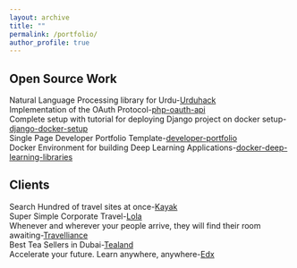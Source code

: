 ```yaml
---
layout: archive
title: ""
permalink: /portfolio/
author_profile: true
---
```


## Open Source Work
Natural Language Processing library for Urdu-[Urduhack](https://github.com/urduhack/urduhack)  
Implementation of the OAuth Protocol-[php-oauth-api](href="https://github.com/akkefa/php-oauth-api)  
Complete setup with tutorial for deploying Django project on docker setup-[django-docker-setup](https://github.com/akkefa/django-docker-setup)  
Single Page Developer Portfolio Template-[developer-portfolio](https://github.com/akkefa/developer-portfolio)  
Docker Environment for building Deep Learning Applications-[docker-deep-learning-libraries](https://github.com/akkefa/docker-deep-learning-libraries)  


## Clients
Search Hundred of travel sites at once-[Kayak](https://www.kayak.com)  
Super Simple Corporate Travel-[Lola](https://www.lola.com/)  
Whenever and wherever your people arrive, they will find their room awaiting-[Travelliance](https://travellianceinc.com)  
Best Tea Sellers in Dubai-[Tealand](http://www.tealand.ae)  
Accelerate your future. Learn anywhere, anywhere-[Edx](https://www.edx.org)
